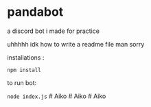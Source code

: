 # pandabot

a discord bot i made for practice

uhhhhh idk how to write a readme file man sorry

installations :

`npm install`

to run bot:

`node index.js`
#   A i k o  
 #   A i k o  
 #   A i k o  
 